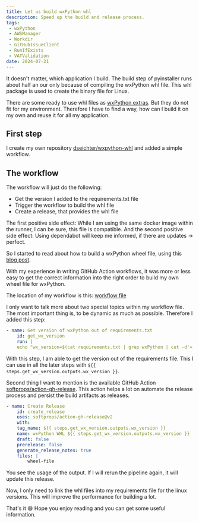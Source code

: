 ```yaml
---
title: Let us build wxPython whl
description: Speed up the build and release process.
tags:
 - wxPython
 - AWSManager
 - Workdir
 - GitHubIssueClient
 - RunIfExists
 - VATValidation
date: 2024-07-21
---
```


It doesn't matter, which application I build. The build step of pyinstaller runs about half an our only because of compiling the wxPython whl file. This whl package is used to create the binary file for Linux.

There are some ready to use whl files as [wxPython extras](https://extras.wxpython.org/wxPython4/extras/linux/ "xPython extras"). But they do not fit for my environment. Therefore I have to find a way, how can I build it on my own and reuse it for all my application.

## First step

I create my own repository [dseichter/wxpython-whl](https://github.com/dseichter/wxpython-whl "wxPython whl") and added a simple workflow. 

## The workflow

The workflow will just do the following:

* Get the version I added to the requirements.txt file
* Trigger the workflow to build the whl file
* Create a release, that provides the whl file

The first positive side effect: While I am using the same docker image within the runner, I can be sure, this file is compatible. And the second positive side effect: Using dependabot will keep me informed, if there are updates -> perfect.

So I started to read about how to build a wxPython wheel file, using this [blog post](https://wxpython.org/blog/2017-08-17-builds-for-linux-with-pip/index.html "wxPython builds for linux").

With my experience in writing GitHub Action workflows, it was more or less easy to get the correct information into the right order to build my own wheel file for wxPython. 

The location of my workflow is this: [workflow file](https://github.com/dseichter/wxpython-whl/blob/main/.github/workflows/build-whl.yml "complete workflow file")

I only want to talk more about two special topics within my workflow file. The most important thing is, to be dynamic as much as possible. Therefore I added this step:

```YAML
- name: Get version of wxPython out of requirements.txt
    id: get_wx_version
    run: |
    echo "wx_version=$(cat requirements.txt | grep wxPython | cut -d'=' -f3)" >> $GITHUB_OUTPUT
```

With this step, I am able to get the version out of the requirements file. This I can use in all the later steps with ```${{ steps.get_wx_version.outputs.wx_version }}```.

Second thing I want to mention is the available GitHub Action [softprops/action-gh-release](https://github.com/softprops/action-gh-release/tree/v2/ "softprops/action-gh-release"). This action helps a lot on automate the release process and persist the build artifacts as releases.

```YAML
- name: Create Release
    id: create_release
    uses: softprops/action-gh-release@v2
    with:
    tag_name: ${{ steps.get_wx_version.outputs.wx_version }}
    name: wxPython WHL ${{ steps.get_wx_version.outputs.wx_version }}
    draft: false
    prerelease: false
    generate_release_notes: true
    files: |
        wheel-file
```

You see the usage of the output. If I will rerun the pipeline again, it will update this release.

Now, I only need to link the whl files into my requirements file for the linux versions. This will improve the performance for building a lot. 

That's it :smile: Hope you enjoy reading and you can get some useful information.